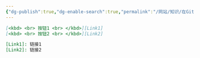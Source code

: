 ```yaml
---
{"dg-publish":true,"dg-enable-search":true,"permalink":"/网站/知识/在Github中嵌入按钮/","dgEnableSearch":true,"dgPassFrontmatter":true}
---
```




```markdown
[<kbd> <br> 按钮1 <br> </kbd>][Link1]
[<kbd> <br> 按钮2 <br> </kbd>][Link2]

[Link1]: 链接1
[Link2]: 链接2
```
